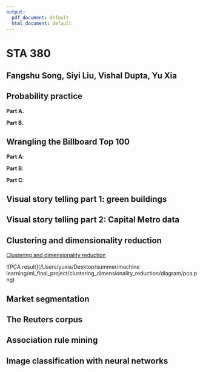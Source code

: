 ```yaml
---
output:
  pdf_document: default
  html_document: default
---
```

# STA 380
## Fangshu Song, Siyi Liu, Vishal Dupta, Yu Xia


## Probability practice

__Part A.__ 


__Part B.__ 



## Wrangling the Billboard Top 100  

__Part A__:    



__Part B__: 



__Part C__: 



## Visual story telling part 1: green buildings


## Visual story telling part 2: Capital Metro data



## Clustering and dimensionality reduction  

<a href="https://github.com/dongdanyu/ml_final_project/blob/main/clustering_dimensionality_reduction/clustering.ipynb">Clustering and dimensionality reduction</a>

![PCA result](/Users/yuxia/Desktop/summer/machine learning/ml_final_project/clustering_dimensionality_reduction/diagram/pca.png)


## Market segmentation


## The Reuters corpus  



## Association rule mining




## Image classification with neural networks


